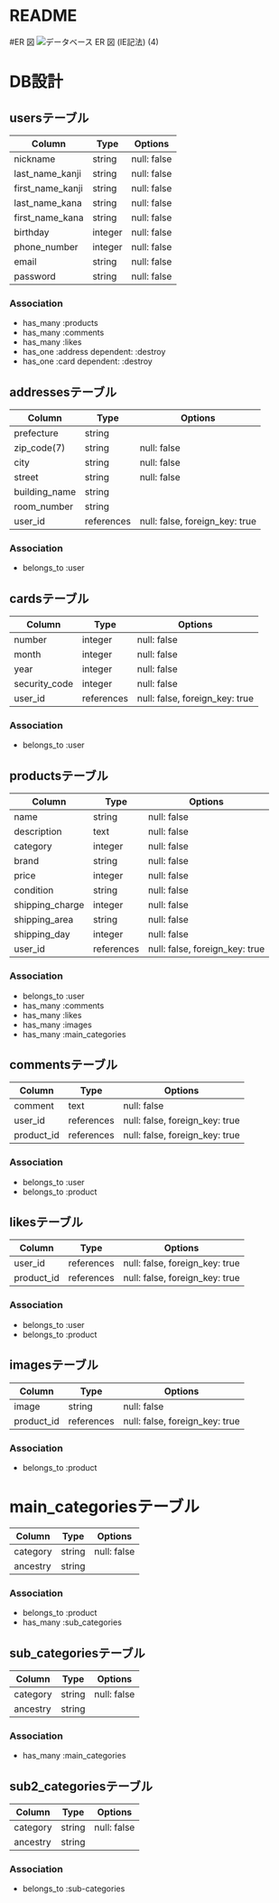 # README

#ER 図
![データベース ER 図 (IE記法) (4)](https://user-images.githubusercontent.com/67144675/88154131-50dfb480-cc41-11ea-9996-05373d0a0462.png)


# DB設計
## usersテーブル
| Column           | Type    | Options     |
| ---------------- | ------- | ----------- |
| nickname         | string  | null: false |
| last_name_kanji  | string  | null: false |
| first_name_kanji | string  | null: false |
| last_name_kana   | string  | null: false |
| first_name_kana  | string  | null: false |
| birthday         | integer | null: false |
| phone_number     | integer | null: false |
| email            | string  | null: false |
| password         | string  | null: false |
### Association
- has_many :products
- has_many :comments
- has_many :likes
- has_one :address dependent: :destroy
- has_one :card dependent: :destroy


## addressesテーブル
| Column        | Type       | Options                        |
| ------------- | ---------- | ------------------------------ |
| prefecture    | string     |
| zip_code(7)   | string     | null: false                    |
| city          | string     | null: false                    |
| street        | string     | null: false                    |
| building_name | string     |
| room_number   | string     |
| user_id       | references | null: false, foreign_key: true |
### Association
- belongs_to :user


## cardsテーブル
| Column        | Type       | Options                        |
| ------------- | ---------- | ------------------------------ |
| number        | integer    | null: false                    |
| month         | integer    | null: false                    |
| year          | integer    | null: false                    |
| security_code | integer    | null: false                    |
| user_id       | references | null: false, foreign_key: true |
### Association
- belongs_to :user


## productsテーブル
| Column          | Type       | Options                        |
| --------------- | ---------- | ------------------------------ |
| name            | string     | null: false                    |
| description     | text       | null: false                    |
| category        | integer    | null: false                    |
| brand           | string     | null: false                    |
| price           | integer    | null: false                    |
| condition       | string     | null: false                    |
| shipping_charge | integer    | null: false                    |
| shipping_area   | string     | null: false                    |
| shipping_day    | integer    | null: false                    |
| user_id         | references | null: false, foreign_key: true |
### Association
- belongs_to :user
- has_many :comments
- has_many :likes
- has_many :images
- has_many :main_categories


## commentsテーブル
| Column     | Type       | Options                        |
| ---------- | ---------- | ------------------------------ |
| comment    | text       | null: false                    |
| user_id    | references | null: false, foreign_key: true |
| product_id | references | null: false, foreign_key: true |
### Association
- belongs_to :user
- belongs_to :product


## likesテーブル
| Column     | Type       | Options                        |
| ---------- | ---------- | ------------------------------ |
| user_id    | references | null: false, foreign_key: true |
| product_id | references | null: false, foreign_key: true |
### Association
- belongs_to :user
- belongs_to :product


## imagesテーブル
| Column     | Type       | Options                        |
| ---------- | ---------- | ------------------------------ |
| image      | string     | null: false                    |
| product_id | references | null: false, foreign_key: true |
### Association
- belongs_to :product


# main_categoriesテーブル
| Column   | Type   | Options     |
| -------- | ------ | ----------- |
| category | string | null: false |
| ancestry | string |
### Association
- belongs_to :product
- has_many :sub_categories

## sub_categoriesテーブル
| Column   | Type   | Options     |
| -------- | ------ | ----------- |
| category | string | null: false |
| ancestry | string |
### Association
- has_many :main_categories


## sub2_categoriesテーブル
| Column   | Type   | Options     |
| -------- | ------ | ----------- |
| category | string | null: false |
| ancestry | string |
### Association
- belongs_to :sub-categories